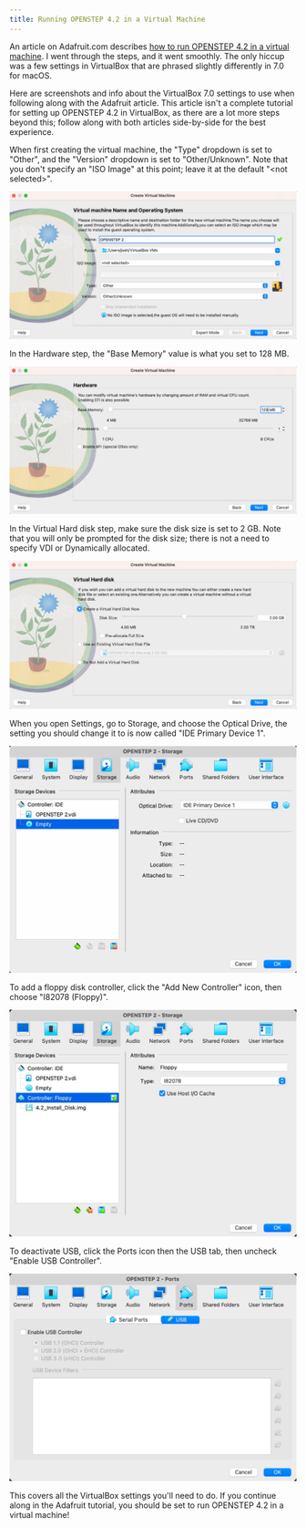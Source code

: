 ```yaml
---
title: Running OPENSTEP 4.2 in a Virtual Machine
---
```


An article on Adafruit.com describes [how to run OPENSTEP 4.2 in a virtual machine](https://learn.adafruit.com/build-your-own-next-with-a-virtual-machine/overview). I went through the steps, and it went smoothly. The only hiccup was a few settings in VirtualBox that are phrased slightly differently in 7.0 for macOS.

Here are screenshots and info about the VirtualBox 7.0 settings to use when following along with the Adafruit article. This article isn't a complete tutorial for setting up OPENSTEP 4.2 in VirtualBox, as there are a lot more steps beyond this; follow along with both articles side-by-side for the best experience.

When first creating the virtual machine, the "Type" dropdown is set to "Other", and the "Version" dropdown is set to "Other/Unknown". Note that you don't specify an "ISO Image" at this point; leave it at the default "&lt;not selected&gt;".

![The VirtualBox "Create Virtual Machine" dialog, with ISO Image not selected, Type set to "Other", and Version set to "Other/Unknown"](/img/posts/openstep-vm/01-vm-name.jpg)

In the Hardware step, the "Base Memory" value is what you set to 128 MB.

![The VirtualBox "Hardware" dialog, with Base Memory set to 128 megabytes](/img/posts/openstep-vm/02-hardware.jpg)

In the Virtual Hard disk step, make sure the disk size is set to 2 GB. Note that you will only be prompted for the disk size; there is not a need to specify VDI or Dynamically allocated.

![The VirtualBox "Virtual Hard disk" dialog, with Disk Size set to 2 gigabytes](/img/posts/openstep-vm/03-virtual-hard-disk.jpg)

When you open Settings, go to Storage, and choose the Optical Drive, the setting you should change it to is now called "IDE Primary Device 1".

![The VirtualBox "Storage" settings window, with the Optical drive set to IDE Primary Device 1](/img/posts/openstep-vm/04-storage-optical.jpg)

To add a floppy disk controller, click the "Add New Controller" icon, then choose "I82078 (Floppy)".

![The VirtualBox "Storage" settings window, with a Floppy Controller added and a floppy disk image named 4.2_Install_Disk.img](/img/posts/openstep-vm/05-storage-floppy.jpg)

To deactivate USB, click the Ports icon then the USB tab, then uncheck "Enable USB Controller".

![The VirtualBox "Ports" settings window showing the USB tab, with "Enable USB Controller" unchecked](/img/posts/openstep-vm/06-ports.jpg)

This covers all the VirtualBox settings you'll need to do. If you continue along in the Adafruit tutorial, you should be set to run OPENSTEP 4.2 in a virtual machine!
